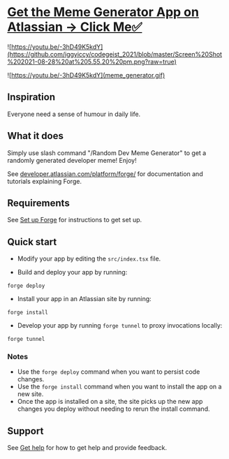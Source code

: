 # [Get the Meme Generator App on Atlassian -> Click Me✅](https://developer.atlassian.com/console/install/5f542190-4539-464e-8102-f1d6460e38c1?signature=e5fa0f648990ab876c22e5981f84a55659bdb63e321bcfee760bcfbaa4590f95&product=confluence)

![https://youtu.be/-3hD49K5kdY](https://github.com/iggyiccy/codegeist_2021/blob/master/Screen%20Shot%202021-08-28%20at%205.55.20%20pm.png?raw=true)

![https://youtu.be/-3hD49K5kdY](meme_generator.gif)

## Inspiration
Everyone need a sense of humour in daily life. 

## What it does
Simply use slash command "/Random Dev Meme Generator" to get a randomly generated developer meme! Enjoy! 

See [developer.atlassian.com/platform/forge/](https://developer.atlassian.com/platform/forge) for documentation and tutorials explaining Forge.

## Requirements

See [Set up Forge](https://developer.atlassian.com/platform/forge/set-up-forge/) for instructions to get set up.

## Quick start

- Modify your app by editing the `src/index.tsx` file.

- Build and deploy your app by running:
```
forge deploy
```

- Install your app in an Atlassian site by running:
```
forge install
```

- Develop your app by running `forge tunnel` to proxy invocations locally:
```
forge tunnel
```

### Notes
- Use the `forge deploy` command when you want to persist code changes.
- Use the `forge install` command when you want to install the app on a new site.
- Once the app is installed on a site, the site picks up the new app changes you deploy without needing to rerun the install command.

## Support

See [Get help](https://developer.atlassian.com/platform/forge/get-help/) for how to get help and provide feedback.
